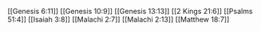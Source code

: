 [[Genesis 6:11]]
[[Genesis 10:9]]
[[Genesis 13:13]]
[[2 Kings 21:6]]
[[Psalms 51:4]]
[[Isaiah 3:8]]
[[Malachi 2:7]]
[[Malachi 2:13]]
[[Matthew 18:7]]
